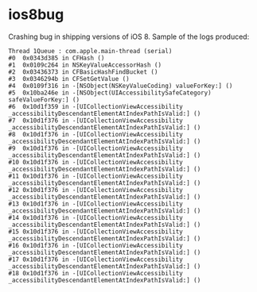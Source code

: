 ios8bug
=======

Crashing bug in shipping versions of iOS 8. Sample of the logs produced:

    Thread 1Queue : com.apple.main-thread (serial)
    #0	0x0343d385 in CFHash ()
    #1	0x0109c264 in NSKeyValueAccessorHash ()
    #2	0x03436373 in CFBasicHashFindBucket ()
    #3	0x0346294b in CFSetGetValue ()
    #4	0x0109f316 in -[NSObject(NSKeyValueCoding) valueForKey:] ()
    #5	0x10ba246e in -[NSObject(UIAccessibilitySafeCategory) safeValueForKey:] ()
    #6	0x10d1f359 in -[UICollectionViewAccessibility _accessibilityDescendantElementAtIndexPathIsValid:] ()
    #7	0x10d1f376 in -[UICollectionViewAccessibility _accessibilityDescendantElementAtIndexPathIsValid:] ()
    #8	0x10d1f376 in -[UICollectionViewAccessibility _accessibilityDescendantElementAtIndexPathIsValid:] ()
    #9	0x10d1f376 in -[UICollectionViewAccessibility _accessibilityDescendantElementAtIndexPathIsValid:] ()
    #10	0x10d1f376 in -[UICollectionViewAccessibility _accessibilityDescendantElementAtIndexPathIsValid:] ()
    #11	0x10d1f376 in -[UICollectionViewAccessibility _accessibilityDescendantElementAtIndexPathIsValid:] ()
    #12	0x10d1f376 in -[UICollectionViewAccessibility _accessibilityDescendantElementAtIndexPathIsValid:] ()
    #13	0x10d1f376 in -[UICollectionViewAccessibility _accessibilityDescendantElementAtIndexPathIsValid:] ()
    #14	0x10d1f376 in -[UICollectionViewAccessibility _accessibilityDescendantElementAtIndexPathIsValid:] ()
    #15	0x10d1f376 in -[UICollectionViewAccessibility _accessibilityDescendantElementAtIndexPathIsValid:] ()
    #16	0x10d1f376 in -[UICollectionViewAccessibility _accessibilityDescendantElementAtIndexPathIsValid:] ()
    #17	0x10d1f376 in -[UICollectionViewAccessibility _accessibilityDescendantElementAtIndexPathIsValid:] ()
    #18	0x10d1f376 in -[UICollectionViewAccessibility _accessibilityDescendantElementAtIndexPathIsValid:] ()
